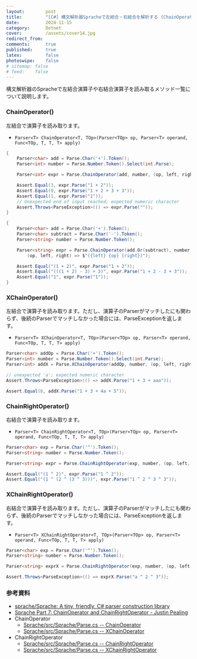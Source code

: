 ```yaml
---
layout:        post
title:         "[C#] 構文解析器Spracheで左結合・右結合を解析する (ChainOperator)"
date:          2024-11-15
category:      Dotnet
cover:         /assets/cover14.jpg
redirect_from:
comments:      true
published:     true
latex:         false
photoswipe:    false
# sitemap: false
# feed:    false
---
```


構文解析器のSpracheで左結合演算子や右結合演算子を読み取るメソッド一覧について説明します。



### ChainOperator()

左結合で演算子を読み取ります。

- `Parser<T> ChainOperator<T, TOp>(Parser<TOp> op, Parser<T> operand, Func<TOp, T, T, T> apply)`

```csharp
{
    Parser<char> add = Parse.Char('+').Token();
    Parser<int> number = Parse.Number.Token().Select(int.Parse);

    Parser<int> expr = Parse.ChainOperator(add, number, (op, left, right) => left + right);

    Assert.Equal(3, expr.Parse("1 + 2"));
    Assert.Equal(9, expr.Parse("1 + 2 + 3 + 3"));
    Assert.Equal(1, expr.Parse("1"));
    // Unexpected end of input reached; expected numeric character
    Assert.Throws<ParseException>(() => expr.Parse(""));
}

{
    Parser<char> add = Parse.Char('+').Token();
    Parser<char> subtract = Parse.Char('-').Token();
    Parser<string> number = Parse.Number.Token();

    Parser<string> expr = Parse.ChainOperator(add.Or(subtract), number, 
        (op, left, right) => $"({left} {op} {right})");

    Assert.Equal("(1 + 2)", expr.Parse("1 + 2"));
    Assert.Equal("(((1 + 2) - 3) + 3)", expr.Parse("1 + 2 - 3 + 3"));
    Assert.Equal("1", expr.Parse("1"));
}
```


### XChainOperator()

左結合で演算子を読み取ります。ただし、演算子のParserがマッチしたにも関わらず、後続のParserでマッチしなかった場合には、ParseExceptionを返します。

- `Parser<T> XChainOperator<T, TOp>(Parser<TOp> op, Parser<T> operand, Func<TOp, T, T, T> apply)`

```csharp
Parser<char> addOp = Parse.Char('+').Token();
Parser<int> number = Parse.Number.Token().Select(int.Parse);
Parser<int> addX = Parse.XChainOperator(addOp, number, (op, left, right) => left + right);

// unexpected 'a'; expected numeric character
Assert.Throws<ParseException>(() => addX.Parse("1 + 3 + aaa"));

Assert.Equal(8, addX.Parse("1 + 3 + 4a + 5"));
```


### ChainRightOperator()

右結合で演算子を読み取ります。

- `Parser<T> ChainRightOperator<T, TOp>(Parser<TOp> op, Parser<T> operand, Func<TOp, T, T, T> apply)`

```csharp
Parser<char> exp = Parse.Char('^').Token();
Parser<string> number = Parse.Number.Token();

Parser<string> expr = Parse.ChainRightOperator(exp, number, (op, left, right) => $"({left} {op} {right})");

Assert.Equal("(1 ^ 2)", expr.Parse("1 ^ 2"));
Assert.Equal("(1 ^ (2 ^ (3 ^ 3)))", expr.Parse("1 ^ 2 ^ 3 ^ 3"));
```


### XChainRightOperator()

右結合で演算子を読み取ります。ただし、演算子のParserがマッチしたにも関わらず、後続のParserでマッチしなかった場合には、ParseExceptionを返します。

- `Parser<T> XChainRightOperator<T, TOp>(Parser<TOp> op, Parser<T> operand, Func<TOp, T, T, T> apply)`

```csharp
Parser<char> exp = Parse.Char('^').Token();
Parser<string> number = Parse.Number.Token();

Parser<string> exprX = Parse.ChainRightOperator(exp, number, (op, left, right) => $"({left} {op} {right})");

Assert.Throws<ParseException>(() => exprX.Parse("a ^ 2 ^ 3"));
```


### 参考資料

- [sprache/Sprache: A tiny, friendly, C# parser construction library](https://github.com/sprache/Sprache)
- [Sprache Part 7: ChainOperator and ChainRightOperator - Justin Pealing](https://justinpealing.me.uk/post/2020-04-20-sprache7-operators/)
- ChainOperator
    - [Sprache/src/Sprache/Parse.cs -- ChainOperator](https://github.com/sprache/Sprache/blob/9d1721bb0dea638e35b9bbb2334fea6f99bf778e/src/Sprache/Parse.cs#L656)
    - [Sprache/src/Sprache/Parse.cs -- XChainOperator](https://github.com/sprache/Sprache/blob/9d1721bb0dea638e35b9bbb2334fea6f99bf778e/src/Sprache/Parse.cs#L676)
- ChainRightOperator
    - [Sprache/src/Sprache/Parse.cs -- ChainRightOperator](https://github.com/sprache/Sprache/blob/9d1721bb0dea638e35b9bbb2334fea6f99bf778e/src/Sprache/Parse.cs#L712)
    - [Sprache/src/Sprache/Parse.cs -- XChainRightOperator](https://github.com/sprache/Sprache/blob/9d1721bb0dea638e35b9bbb2334fea6f99bf778e/src/Sprache/Parse.cs#L732)



